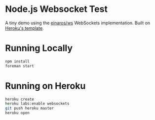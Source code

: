 # Node.js Websocket Test

A tiny demo using the [einaros/ws](http://einaros.github.io/ws/) WebSockets implementation. Built on [Heroku's template](https://github.com/heroku-examples/node-ws-test).

# Running Locally

``` bash
npm install
foreman start
```

# Running on Heroku

``` bash
heroku create
heroku labs:enable websockets
git push heroku master
heroku open
```
